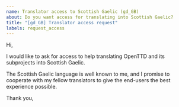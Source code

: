 ```yaml
---
name: Translator access to Scottish Gaelic (gd_GB)
about: Do you want access for translating into Scottish Gaelic?
title: "[gd_GB] Translator access request"
labels: request_access
---
```


<!-- translator: gd_GB -->
<!-- Please do not edit the header of this template. If you have something to add, do this at the end. -->

Hi,

I would like to ask for access to help translating OpenTTD and its subprojects into Scottish Gaelic.

The Scottish Gaelic language is well known to me, and I promise to cooperate with my fellow translators to give the end-users the best experience possible.

<!-- DO NOT modify anything above this line; feel free to add a personal touch below this line -->

Thank you,
